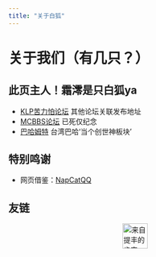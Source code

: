 ```yaml
---
title: "关于白狐"
---
```

# 关于我们（有几只？）

## 此页主人！霜澪是只白狐ya

<Card
  :grid="3"
  :items="[
    // 普通图片
    {
      image: '/assets/bilibili.png',
      name: 'B站主页',
      desc: '关注白狐喵~关注白狐喵！',
      link: 'https://space.bilibili.com/515094027'
    },
    {
      image: 'https://www.mcmod.cn/static/public/images/favicon.ico',
      name: 'MC百科站主页',
      desc: '关注白狐喵~关注白狐喵！',
      link: 'https://www.mcmod.cn/author/28434.html'
    },
    // 深浅模式图片
    {
      image: {
        light: 'https://i.theojs.cn/logo/github.svg',
        dark: 'https://i.theojs.cn/logo/github-dark.svg',
        crop: true
      },
      name: 'GitHub主页',
      desc: '关注白狐喵~关注白狐喵！',
      link: 'https://github.com/friends-xiaohuli'
    }
  ]"
/>

- [KLP苦力怕论坛](https://klpbbs.com/?667520) 其他论坛关联发布地址
- [MCBBS论坛](https://web.archive.org/web/https://www.mcbbs.net/thread-1449276-1-1.html) 已死仅纪念
- [巴哈姆特](https://home.gamer.com.tw/profile/index.php?&owner=Xiaohulizi) 台湾巴哈‘当个创世神板块’

## 特别鸣谢

- 网页借鉴：[NapCatQQ](https://napneko.github.io/)
<Links
  :grid="1"
  :items="[
    {
      image: 'https://napneko.github.io/assets/newnewlogo.png',
      name: 'NapCatQQ',
      desc: '网页借鉴，基于Napcat文档复刻的此文档！',
      link: 'https://napneko.github.io',
      linkText: '点击跳转'
    }
  ]"
/>

## 友链

<Links
  :grid="1"
  :items="[
    {
      image: 'https://originiumarts.0201799.xyz/icon_wiki.png',
      name: 'OriginiumArts 源石技艺',
      desc: '0201799（NH37：来自提丰的肯定',
      link: 'https://originiumarts.0201799.xyz/',
      linkText: '点击跳转'
    }
  ]"
/>

<div style="display:flex; justify-content:center; gap:20px;">
  <img src="\assets\799dkd.jpeg" alt="来自提丰的肯定" style="width:50px;" />
</div>
